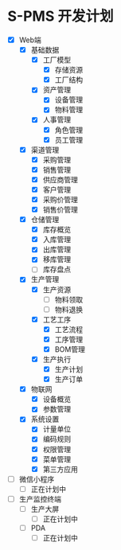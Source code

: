 # S-PMS 开发计划

- [x] Web端
    - [x] 基础数据
        - [x] 工厂模型
            - [x] 存储资源
            - [x] 工厂结构
        - [x] 资产管理
            - [x] 设备管理
            - [x] 物料管理
        - [x] 人事管理
            - [x] 角色管理
            - [x] 员工管理
    - [x] 渠道管理
        - [x] 采购管理
        - [x] 销售管理
        - [x] 供应商管理
        - [x] 客户管理
        - [x] 采购价管理
        - [x] 销售价管理
    - [x] 仓储管理
        - [x] 库存概览
        - [x] 入库管理
        - [x] 出库管理
        - [x] 移库管理
        - [ ] 库存盘点
    - [x] 生产管理
        - [x] 生产资源
            - [ ] 物料领取
            - [ ] 物料退换
        - [x] 工艺工序
            - [x] 工艺流程
            - [x] 工序管理
            - [x] BOM管理
        - [x] 生产执行
            - [x] 生产计划
            - [x] 生产订单
    - [x] 物联网
        - [x] 设备概览
        - [x] 参数管理
    - [x] 系统设置
        - [x] 计量单位
        - [x] 编码规则
        - [x] 权限管理
        - [x] 菜单管理
        - [x] 第三方应用
- [ ] 微信小程序
    - [ ] 正在计划中
- [ ] 生产监控终端
    - [ ] 生产大屏
        - [ ] 正在计划中
    - [ ] PDA
        - [ ] 正在计划中
